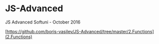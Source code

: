 # JS-Advanced
JS Advanced Softuni - October 2016

[https://github.com/boris-vasilev/JS-Advanced/tree/master/2.Functions](2.Functions)
